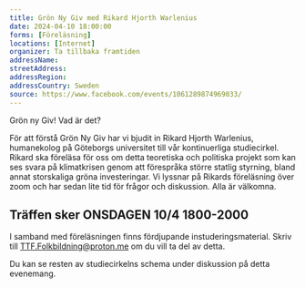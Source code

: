 ```yaml
---
title: Grön Ny Giv med Rikard Hjorth Warlenius
date: 2024-04-10 18:00:00
forms: [Föreläsning]
locations: [Internet]
organizer: Ta tillbaka framtiden
addressName:
streetAddress: 
addressRegion: 
addressCountry: Sweden
source: https://www.facebook.com/events/1061289874969033/
---
```

Grön ny Giv! Vad är det? 

För att förstå Grön Ny Giv har vi bjudit in Rikard Hjorth Warlenius, humanekolog på Göteborgs universitet till vår kontinuerliga studiecirkel. Rikard ska föreläsa för oss om detta teoretiska och politiska projekt som kan ses svara på klimatkrisen genom att förespråka större statlig styrning, bland annat storskaliga gröna investeringar. Vi lyssnar på Rikards föreläsning över zoom och har sedan lite tid för frågor och diskussion. Alla är välkomna. 

## Träffen sker ONSDAGEN 10/4 1800-2000

I samband med föreläsningen finns fördjupande instuderingsmaterial. Skriv till TTF.Folkbildning@proton.me om du vill ta del av detta.

Du kan se resten av studiecirkelns schema under diskussion på detta evenemang. 
